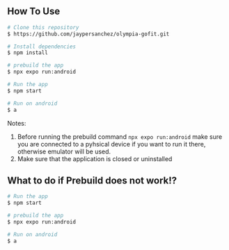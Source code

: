 ## How To Use

```bash
# Clone this repository
$ https://github.com/jaypersanchez/olympia-gofit.git

# Install dependencies
$ npm install

# prebuild the app
$ npx expo run:android

# Run the app
$ npm start

# Run on android
$ a
```

Notes: 
1. Before running the prebuild command `npx expo run:android` make sure you are connected to a pyhsical device if you want to run it there, otherwise emulator will be used.
2. Make sure that the application is closed or uninstalled

## What to do if Prebuild does not work!?

```bash
# Run the app
$ npm start

# prebuild the app
$ npx expo run:android

# Run on android
$ a
```
